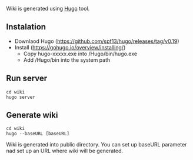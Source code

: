Wiki is generated using [Hugo](https://gohugo.io) tool.

## Instalation

 * Downlaod Hugo (https://github.com/spf13/hugo/releases/tag/v0.19)
 * Install (https://gohugo.io/overview/installing/)
    * Copy hugo-xxxxx.exe into  <smth>/Hugo/bin/hugo.exe
    * Add <smth>/Hugo/bin into the system path

## Run server

    cd wiki
    hugo server

## Generate wiki

    cd wiki
    hugo --baseURL [baseURL]

 Wiki is generated into public directory. You can set up baseURL parameter nad set up an URL where wiki will be generated.

